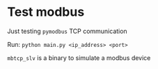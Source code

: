 # Test modbus

Just testing `pymodbus` TCP communication

Run:
`python main.py <ip_address> <port>`

`mbtcp_slv` is a binary to simulate a modbus device